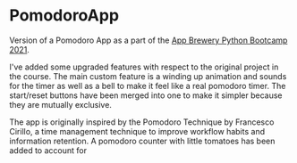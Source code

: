 # PomodoroApp
Version of a Pomodoro App as a part of the [App Brewery Python Bootcamp 2021](https://www.udemy.com/course/100-days-of-code/).

I've added some upgraded features with respect to the original project in the course.
The main custom feature is a winding up animation and sounds for the timer as well as a bell to
make it feel like a real pomodoro timer. The start/reset buttons have been merged into one to make it simpler because they are mutually exclusive. 

The app is originally inspired by the Pomodoro Technique by Francesco Cirillo, a time management technique to improve workflow habits and information retention. A pomodoro counter with little tomatoes has been added to account for 
